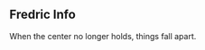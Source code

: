 <!DOCTYPE html>
<html lang="en>
<head>
<meta charset="utf-8">
<meta name="vewport" content="width=device-width,initial-scale=1.0">
<title>ochogo fred17</title>
</head>
<body>
  <h2>Fredric Info</h2>
  <p>When the center no longer holds, things fall apart.</p>
</body>


</html>
